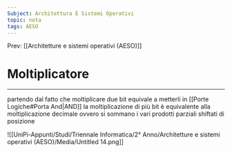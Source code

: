```yaml
---
Subject: Architettura E Sistemi Operativi
topic: nota
tags: AESO
---
```


Prev: [[Architetture e sistemi operativi (AESO)]]

# Moltiplicatore
---
partendo dal fatto che moltiplicare due bit equivale a metterli in [[Porte Logiche#Porta And|AND]] la moltiplicazione di più bit è equivalente alla moltiplicazione decimale ovvero si sommano i vari prodotti parziali shiftati di posizione

![[UniPi-Appunti/Studi/Triennale Informatica/2° Anno/Architetture e sistemi operativi (AESO)/Media/Untitled 14.png]]
